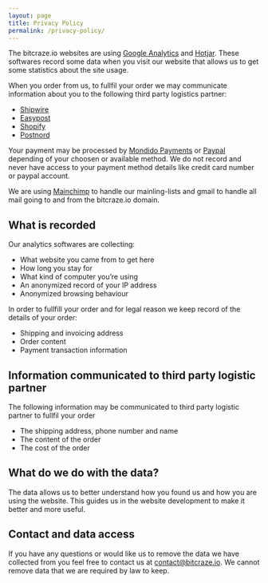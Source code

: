 ```yaml
---
layout: page
title: Privacy Policy
permalink: /privacy-policy/
---
```


The bitcraze.io websites are using [Google Analytics](https://analytics.google.com) and [Hotjar](https://www.hotjar.com).
These softwares record some data when you visit our website that allows us to get some statistics about the site usage.

When you order from us, to fullfil your order we may communicate information about you to the following third party logistics partner:

 - [Shipwire](https://www.shipwire.com)
 - [Easypost](https://www.easypost.com)
 - [Shopify](https://www.shopify.com)
 - [Postnord](https://www.postnord.se)

Your payment may be processed by [Mondido Payments](https://www.mondido.com) or [Paypal](https://www.paypal.com) depending of your choosen or available method. We do not record and never have access to your payment method details like credit card number or paypal account.

We are using [Mainchimp](https://mailchimp.com) to handle our mainling-lists and gmail to handle all mail going to and from the bitcraze.io domain.

## What is recorded

Our analytics softwares are collecting:

 - What website you came from to get here
 - How long you stay for
 - What kind of computer you’re using
 - An anonymized record of your IP address
 - Anonymized browsing behaviour

In order to fullfill your order and for legal reason we keep record of the details of your order:

 - Shipping and invoicing address
 - Order content
 - Payment transaction information

## Information communicated to third party logistic partner

The following information may be communicated to third party logistic partner to fullfil your order

 - The shipping address, phone number and name
 - The content of the order
 - The cost of the order

## What do we do with the data?

The data allows us to better understand how you found us and how you are using the website.
This guides us in the website development to make it better and more useful.

## Contact and data access

If you have any questions or would like us to remove the data we have collected from you feel free to contact us at contact@bitcraze.io.
We cannot remove data that we are required by law to keep.